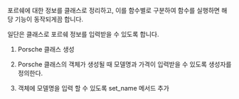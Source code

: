 포르쉐에 대한 정보를 클래스로 정리하고, 이를 함수별로 구분하여 함수를 실행하면 해당 기능이 동작되게끔 합니다. 


일단은 클래스로 포르쉐 정보를 입력받을 수 있도록 합니다. 

1. Porsche 클래스 생성

2. Porsche 클래스의 객체가 생성될 때 모델명과 가격이 입력받을 수 있도록 생성자를 정의한다. 

3. 객체에 모델명을 입력 할 수 있도록 set_name 메서드 추가